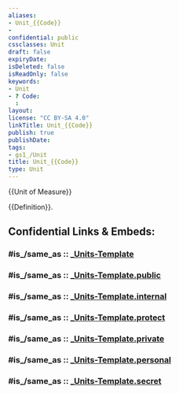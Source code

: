 ```yaml
---
aliases:
- Unit_{{Code}}
- 
confidential: public
cssclasses: Unit
draft: false
expiryDate: 
isDeleted: false
isReadOnly: false
keywords:
- Unit
- ? Code: 
  : 
layout: 
license: "CC BY-SA 4.0"
linkTitle: Unit_{{Code}}
publish: true
publishDate: 
tags:
- gs1_/Unit
title: Unit_{{Code}}
type: Unit
---
```


{{Unit of Measure}} 

{{Definition}}.


## Confidential Links & Embeds: 

### #is_/same_as :: [_Units-Template](/_Standards/Unit/gs1/_Units-Template.md) 

### #is_/same_as :: [_Units-Template.public](/_public/Unit/gs1/_Units-Template.public.md) 

### #is_/same_as :: [_Units-Template.internal](/_internal/Unit/gs1/_Units-Template.internal.md) 

### #is_/same_as :: [_Units-Template.protect](/_protect/Unit/gs1/_Units-Template.protect.md) 

### #is_/same_as :: [_Units-Template.private](/_private/Unit/gs1/_Units-Template.private.md) 

### #is_/same_as :: [_Units-Template.personal](/_personal/Unit/gs1/_Units-Template.personal.md) 

### #is_/same_as :: [_Units-Template.secret](/_secret/Unit/gs1/_Units-Template.secret.md)

